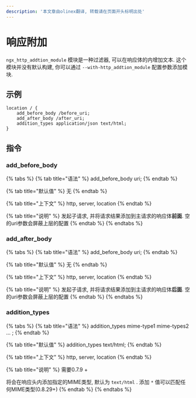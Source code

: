 ```yaml
---
description: '本文章由olinex翻译, 转载请在页面开头标明出处'
---
```


# 响应附加

`ngx_http_addtion_module` 模块是一种过滤器, 可以在响应体的内增加文本. 这个模块并没有默认构建, 你可以通过 `--with-http_addtion_module` 配置参数添加模块.

## 示例

```text
location / {
    add_before_body /before_uri;
    add_after_body /after_uri;
    addition_types application/json text/html;
}
```

## 指令

### add\_before\_body

{% tabs %}
{% tab title="语法" %}
add\_before\_body uri;
{% endtab %}

{% tab title="默认值" %}
无
{% endtab %}

{% tab title="上下文" %}
http, server, location
{% endtab %}

{% tab title="说明" %}
发起子请求, 并将请求结果添加到主请求的响应体**前面**. 空的uri参数会屏蔽上层的配置
{% endtab %}
{% endtabs %}

### add\_after\_body

{% tabs %}
{% tab title="语法" %}
add\_before\_body uri;
{% endtab %}

{% tab title="默认值" %}
无
{% endtab %}

{% tab title="上下文" %}
http, server, location
{% endtab %}

{% tab title="说明" %}
发起子请求, 并将请求结果添加到主请求的响应体**后面**. 空的uri参数会屏蔽上层的配置
{% endtab %}
{% endtabs %}

### addition\_types

{% tabs %}
{% tab title="语法" %}
addition\_types mime-type1 mime-types2 ... ;
{% endtab %}

{% tab title="默认值" %}
addition\_types text/html;
{% endtab %}

{% tab title="上下文" %}
http, server, location
{% endtab %}

{% tab title="说明" %}
需要0.7.9 +

将会在响应头内添加指定的MIME类型, 默认为 `text/html` . 添加 `*` 值可以匹配任何MIME类型\(0.8.29+\)
{% endtab %}
{% endtabs %}

